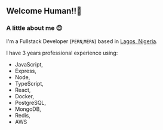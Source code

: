## Welcome Human!!👋

### A little about me 😊
I'm a Fullstack Developer (`PERN`,`MERN`) based in [Lagos, Nigeria](https://www.google.com/maps/place/Lagos/@6.5479775,3.0037633,10z/data=!3m1!4b1!4m6!3m5!1s0x103b8b2ae68280c1:0xdc9e87a367c3d9cb!8m2!3d6.5243793!4d3.3792057!16zL20vMGxuZnk). 

I have 3 years professional experience using: 
  - JavaScript,
  - Express,
  - Node,
  - TypeScript,
  - React,
  - Docker,
  - PostgreSQL,
  - MongoDB,
  - Redis,
  - AWS


<!--
**tdogubo/tdogubo** is a ✨ _special_ ✨ repository because its `README.md` (this file) appears on your GitHub profile.

Here are some ideas to get you started:

- 🔭 I’m currently working on ...
- 🌱 I’m currently learning ...
- 👯 I’m looking to collaborate on ...
- 🤔 I’m looking for help with ...
- 💬 Ask me about ...
- 📫 How to reach me: ...
- 😄 Pronouns: ...
- ⚡ Fun fact: ...
-->
